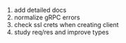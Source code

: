 1. add detailed docs
1. normalize gRPC errors
1. check ssl crets when creating client
1. study req/res and improve types
